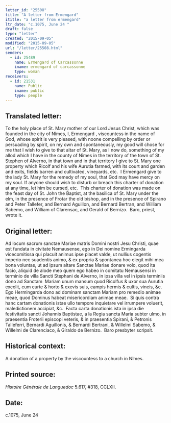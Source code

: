 ```yaml
---
letter_id: "25508"
title: "A letter from Ermengard"
ititle: "a letter from ermengard"
ltr_date: "c.1075, June 24 "
draft: false
type: "letter"
created: "2015-09-05"
modified: "2015-09-05"
url: "/letter/25508.html"
senders:
  - id: 25489
    name: Ermengard of Carcassonne
    iname: ermengard of carcassonne
    type: woman
receivers:
  - id: 21531
    name: Public
    iname: public
    type: people
---
```

<h2> Translated letter:</h2><p>To the holy place of St. Mary mother of our Lord Jesus Christ, which was founded in the city of Nîmes, I, Ermengard , viscountess in the name of God, whose spirit is very pleased, with noone compelling by order or persuading by spirit, on my own and spontaneously, my good will chose for me that I wish to give to that altar of St. Mary, as I now do, something of my allod which I have in the county of Nîmes in the territory of the town of St. Stephen of Alverno, in that town and in that territory I give to St. Mary one property which Ricolf and his wife Aurutia farmed, with its court and garden and exits, fields barren and cultivated, vineyards, etc.&nbsp; I Ermengard give to the lady St. Mary for the remedy of my soul, that God may have mercy on my soul. If anyone should wish to disturb or breach this charter of donation at any time, let him be cursed, etc.&nbsp; This charter of donation was made on the feast day of St. John the Baptist, at the basilica of St. Mary under the elm, in the presence of Frotar the old bishop, and in the presence of Spirano and Peter Tallefer, and Bernard Aguillon, and Bernard Bertran, and William Sabemo, and William of Clarensac, and Gerald of Bernizo.&nbsp; Baro, priest, wrote it.</p><h2 class="mt-4"> Original letter:</h2><p>Ad locum sacrum sanctae Mariae matris Domini nostri Jesu Christi, quae est fundata in civitate Nemausense, ego in Dei nomine Ermingarda vicecomitissa qui placuit animus ipse placet valde, ut nullius cogentis imperio nec suadentis animo, &amp; ex propria &amp; spontanea hoc elegit mihi mea bona voluntas, ut ad ipsum altare Sanctae Mariae donare volo, quod ita facio, aliquid de alode meo quem ego habeo in comitatu Nemausensi in terminio de villa Sancti Stephani de Alverno, in ipsa villa vel in ipsis terminiis dono ad Sanctam&nbsp; Mariam unum mansum quod Ricolfus &amp; uxor sua Aurutia excolit, cum curte &amp; horto &amp; exevis suis, campis hermis &amp; cultis, vineis, &amp;c.&nbsp; Ego Hermingarda dono ad dominam sanctam Mariam pro remedio animae meae, quod Dominus habeat misericordiam animae meae.&nbsp; Si quis contra hanc cartam donationis istae ullo tempore inquietare vel irrumpere voluerit, maledictionem accipiat, &amp;c.&nbsp; Facta carta donationis ista in ipsa die festivitatis sancti Johannis Baptistae, a la Regia sancta Maria subter ulmo, in praesentia Froterii episcopi veteris, &amp; in praesentia Spirani, &amp; Petronis Talleferri, Bernardi Aguillonis, &amp; Bernardi Bertrani, &amp; Willelmi Sabemo, &amp; Willelmi de Clarenciaco, &amp; Giraldo de Bernizo.&nbsp; Baro presbyter scripsit.</p><h2 class="mt-4"> Historical context:</h2><p>A donation of a property by the viscountess to a church in Nîmes.</p><h2 class="mt-4"> Printed source:</h2><p><i>Histoire Générale de Languedoc</i> 5.617, #318, CCLXII.&nbsp;&nbsp;</p><h2 class="mt-4"> Date:</h2>c.1075, June 24 